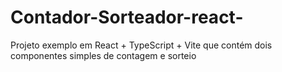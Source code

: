 # Contador-Sorteador-react-
Projeto exemplo em React + TypeScript + Vite que contém dois componentes simples de contagem e sorteio
